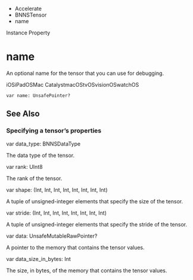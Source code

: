 

- Accelerate
- BNNSTensor
-  name 

Instance Property

# name

An optional name for the tensor that you can use for debugging.

iOSiPadOSMac CatalystmacOStvOSvisionOSwatchOS

``` source
var name: UnsafePointer?
```

## See Also

### Specifying a tensor’s properties

var data_type: BNNSDataType

The data type of the tensor.

var rank: UInt8

The rank of the tensor.

var shape: (Int, Int, Int, Int, Int, Int, Int, Int)

A tuple of unsigned-integer elements that specify the size of the tensor.

var stride: (Int, Int, Int, Int, Int, Int, Int, Int)

A tuple of unsigned-integer elements that specify the stride of the tensor.

var data: UnsafeMutableRawPointer?

A pointer to the memory that contains the tensor values.

var data_size_in_bytes: Int

The size, in bytes, of the memory that contains the tensor values.

